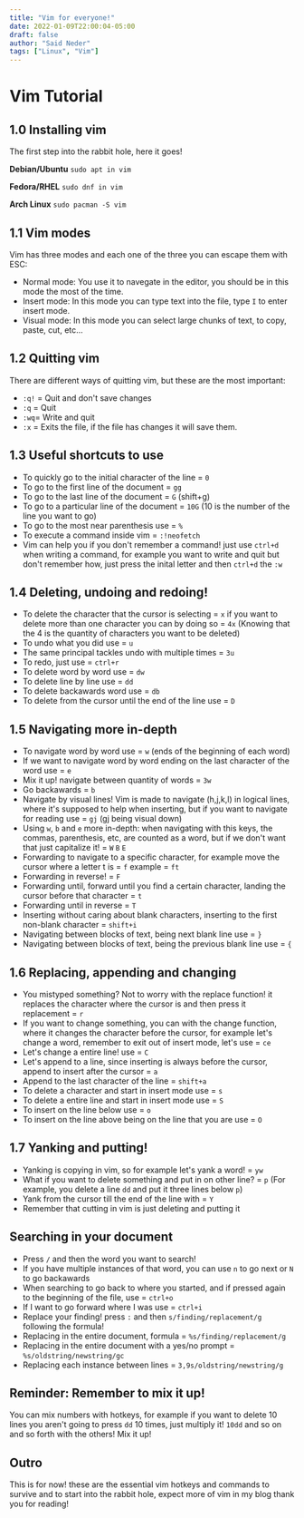 ```yaml
---
title: "Vim for everyone!"
date: 2022-01-09T22:00:04-05:00
draft: false
author: "Said Neder"
tags: ["Linux", "Vim"]
---
```

# Vim Tutorial

## 1.0 Installing vim
The first step into the rabbit hole, here it goes!

**Debian/Ubuntu**
`sudo apt in vim`

**Fedora/RHEL**
`sudo dnf in vim`

**Arch Linux**
`sudo pacman -S vim`

## 1.1 Vim modes
Vim has three modes and each one of the three you can escape them with ESC:

- Normal mode: You use it to navegate in the editor, you should be in this mode the most of the time.
- Insert mode: In this mode you can type text into the file, type `I` to enter insert mode.
- Visual mode: In this mode you can select large chunks of text, to copy, paste, cut, etc...

## 1.2 Quitting vim
There are different ways of quitting vim, but these are the most important:

- `:q!` = Quit and don't save changes
- `:q` = Quit
- `:wq`= Write and quit
- `:x` = Exits the file, if the file has changes it will save them.

## 1.3 Useful shortcuts to use
- To quickly go to the initial character of the line = `0`
- To go to the first line of the document = `gg`
- To go to the last line of the document = `G` (shift+g)
- To go to a particular line of the document = `10G` (10 is the number of the line you want to go)
- To go to the most near parenthesis use = `%`
- To execute a command inside vim = `:!neofetch`
- Vim can help you if you don't remember a command! just use `ctrl+d` when writing a command, for example you want to write and quit but don't remember how, just press the inital letter and then `ctrl+d` the `:w`

## 1.4 Deleting, undoing and redoing!
- To delete the character that the cursor is selecting = `x`
if you want to delete more than one character you can by doing so = `4x` (Knowing that the 4 is the quantity of characters you want to be deleted)
- To undo what you did use = `u`
- The same principal tackles undo with multiple times = `3u`
- To redo, just use = `ctrl+r`
- To delete word by word use = `dw`
- To delete line by line use = `dd`
- To delete backawards word use = `db`
- To delete from the cursor until the end of the line use = `D`

## 1.5 Navigating more in-depth
- To navigate word by word use = `w` (ends of the beginning of each word)
- If we want to navigate word by word ending on the last character of the word use = `e`
- Mix it up! navigate between quantity of words = `3w`
- Go backawards = `b`
- Navigate by visual lines! Vim is made to navigate (h,j,k,l) in logical lines, where it's supposed to help when inserting, but if you want to navigate for reading use = `gj` (gj being visual down)
- Using `w`, `b` and `e` more in-depth: when navigating with this keys, the commas, parenthesis, etc, are counted as a word, but if we don't want that just capitalize it! = `W` `B` `E`
- Forwarding to navigate to a specific character, for example move the cursor where a letter t is = `f` example = `ft`
- Forwarding in reverse! = `F`
- Forwarding until, forward until you find a certain character, landing the cursor before that character = `t`
- Forwarding until in reverse = `T`
- Inserting without caring about blank characters, inserting to the first non-blank character = `shift+i`
- Navigating between blocks of text, being next blank line use = `}`
- Navigating between blocks of text, being the previous blank line use = `{`

## 1.6 Replacing, appending and changing
- You mistyped something? Not to worry with the replace function! it replaces the character where the cursor is and then press it replacement = `r`
- If you want to change something, you can with the change function, where it changes the character before the cursor, for example let's change a word, remember to exit out of insert mode, let's use = `ce`
- Let's change a entire line! use = `C`
- Let's append to a line, since inserting is always before the cursor, append to insert after the cursor = `a`
- Append to the last character of the line = `shift+a`
- To delete a character and start in insert mode use = `s`
- To delete a entire line and start in insert mode use = `S`
- To insert on the line below use = `o`
- To insert on the line above being on the line that you are use = `O`

## 1.7 Yanking and putting!
- Yanking is copying in vim, so for example let's yank a word! = `yw` 
- What if you want to delete something and put in on other line? = `p` (For example, you delete a line `dd` and put it three lines below `p`)
- Yank from the cursor till the end of the line with = `Y`
- Remember that cutting in vim is just deleting and putting it

## Searching in your document
- Press `/` and then the word you want to search!
- If you have multiple instances of that word, you can use `n` to go next or 
`N` to go backawards
- When searching to go back to where you started, and if pressed again to the beginning of the file, use = `ctrl+o` 
- If I want to go forward where I was use = `ctrl+i`
- Replace your finding! press `:` and then `s/finding/replacement/g` following the formula!
- Replacing in the entire document, formula = `%s/finding/replacement/g`
- Replacing in the entire document with a yes/no prompt = `%s/oldstring/newstring/gc`
- Replacing each instance between lines = `3,9s/oldstring/newstring/g`


## Reminder: Remember to mix it up!
You can mix numbers with hotkeys, for example if you want to delete 10 lines you aren't going to press `dd` 10 times, just multiply it! `10dd` and so on and so forth with the others! Mix it up!

## Outro
This is for now! these are the essential vim hotkeys and commands to survive and to start into the rabbit hole, expect more of vim in my blog thank you for reading!
